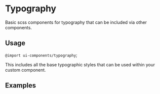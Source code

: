 Typography
==========

Basic scss components for typography that can be included via other components.

## Usage
`@import ui-components/typography`;

This includes all the base typographic styles that can be used within your custom component.

## Examples

